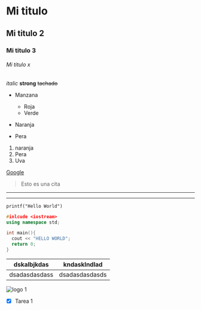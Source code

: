 
<!-- comentarios-->

# Mi titulo 
## Mi titulo 2
### Mi titulo 3
###### Mi titulo x

<!--tipos de texto-->
*italic*
**strong**
 ~~tachado~~


<!--Listas desordenadas-->
* Manzana
  * Roja
  * Verde
    
* Naranja
* Pera

<!-- Lista ordenada-->
1. naranja
2. Pera
3. Uva

<!-- Enlaces -->
[Google](https://google.com "Texto personalizable")

<!-- Citas -->
> Esto es una cita
---
___

<!-- Crear codigo -->

`printf("Hello World")`

```c++
#inlcude <iostream>
using namespace std;

int main(){
  cout << "HELLO WORLD";
  return 0;
}
```

<!-- Tablas -->
| dskalbjkdas | kndasklndlad |
|-------------|--------------|
|dsadasdasdass|dsadasdasdasds|

<!-- Imagenes -->

![logo 1](https://i.pinimg.com/550x/10/2b/50/102b50803047f79f8014a19e20bec369.jpg "Balti")

<!-- Github markdown-->
* [X] Tarea 1

